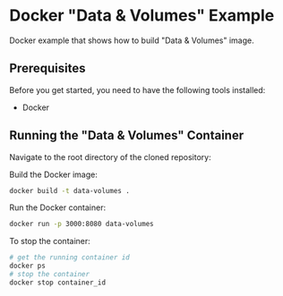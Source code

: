 # Docker "Data & Volumes" Example

Docker example that shows how to build "Data & Volumes" image.

## Prerequisites

Before you get started, you need to have the following tools installed:

- Docker

## Running the "Data & Volumes" Container

Navigate to the root directory of the cloned repository:

Build the Docker image:

```bash
docker build -t data-volumes .
```

Run the Docker container:

```bash
docker run -p 3000:8080 data-volumes
```

To stop the container:

```bash
# get the running container id
docker ps
# stop the container
docker stop container_id
```

